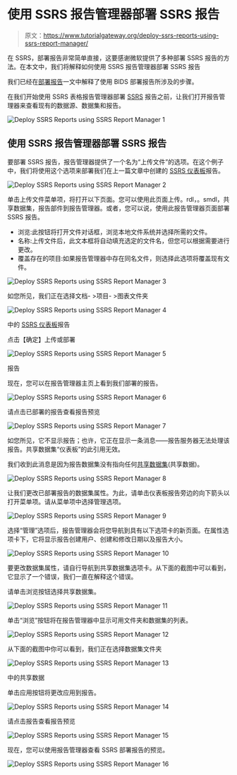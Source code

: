 # 使用 SSRS 报告管理器部署 SSRS 报告

> 原文：<https://www.tutorialgateway.org/deploy-ssrs-reports-using-ssrs-report-manager/>

在 SSRS，部署报告非常简单直接，这要感谢微软提供了多种部署 SSRS 报告的方法。在本文中，我们将解释如何使用 SSRS 报告管理器部署 SSRS 报告

我们已经在[部署报告](https://www.tutorialgateway.org/deploying-reports-in-ssrs/)一文中解释了使用 BIDS 部署报告所涉及的步骤。

在我们开始使用 SSRS 表格报告管理器部署 [SSRS](https://www.tutorialgateway.org/ssrs/) 报告之前，让我们打开报告管理器来查看现有的数据源、数据集和报告。

![Deploy SSRS Reports using SSRS Report Manager 1](img/dd80344c1d84515975e3cc885c816bf9.png)

## 使用 SSRS 报告管理器部署 SSRS 报告

要部署 SSRS 报告，报告管理器提供了一个名为“上传文件”的选项。在这个例子中，我们将使用这个选项来部署我们在上一篇文章中创建的 [SSRS 仪表板](https://www.tutorialgateway.org/ssrs-dashboard-reports/)报告。

![Deploy SSRS Reports using SSRS Report Manager 2](img/17505b10cfd6f0c7e4f2deaef89b58b3.png)

单击上传文件菜单项，将打开以下页面。您可以使用此页面上传。rdl，。smdl，共享数据集，报告部件到报告管理器。或者，您可以说，使用此报告管理器页面部署 SSRS 报告。

*   浏览:此按钮将打开文件对话框，浏览本地文件系统并选择所需的文件。
*   名称:上传文件后，此文本框将自动填充选定的文件名，但您可以根据需要进行更改。
*   覆盖存在的项目:如果报告管理器中存在同名文件，则选择此选项将覆盖现有文件。

![Deploy SSRS Reports using SSRS Report Manager 3](img/cf218d35840e21783c56e29319661422.png)

如您所见，我们正在选择文档- >项目- >图表文件夹

![Deploy SSRS Reports using SSRS Report Manager 4](img/ec23190b168a69f5597204601aff083f.png)

中的 [SSRS 仪表板](https://www.tutorialgateway.org/ssrs-dashboard-reports/)报告

点击【确定】上传或部署

![Deploy SSRS Reports using SSRS Report Manager 5](img/9f5ef378367bf545e73c3ecc81e5026d.png)

报告

现在，您可以在报告管理器主页上看到我们部署的报告。

![Deploy SSRS Reports using SSRS Report Manager 6](img/68ba6e2a62bc8805f1109b19fcbbd8f9.png)

请点击已部署的报告查看报告预览

![Deploy SSRS Reports using SSRS Report Manager 7](img/4fea36319980a3bdebd5571984ffea48.png)

如您所见，它不显示报告；也许，它正在显示一条消息——报告服务器无法处理该报告。共享数据集“仪表板”的此引用无效。

我们收到此消息是因为报告数据集没有指向任何[共享数据集](https://www.tutorialgateway.org/shared-dataset-in-ssrs/)(共享数据)。

![Deploy SSRS Reports using SSRS Report Manager 8](img/3f8dc7d080b8174c3d0db2ef0ff16e2a.png)

让我们更改已部署报告的数据集属性。为此，请单击仪表板报告旁边的向下箭头以打开菜单项。请从菜单项中选择管理选项。

![Deploy SSRS Reports using SSRS Report Manager 9](img/3b92ebf4dc9b87ce91bca9ee07f95bd9.png)

选择“管理”选项后，报告管理器会将您导航到具有以下选项卡的新页面。在属性选项卡下，它将显示报告创建用户、创建和修改日期以及报告大小。

![Deploy SSRS Reports using SSRS Report Manager 10](img/490db0d394682c326380cf5c6585aa04.png)

要更改数据集属性，请自行导航到共享数据集选项卡。从下面的截图中可以看到，它显示了一个错误，我们一直在解释这个错误。

请单击浏览按钮选择共享数据集。

![Deploy SSRS Reports using SSRS Report Manager 11](img/0a01f1063b81defca9783bfbae8ca4bb.png)

单击“浏览”按钮将在报告管理器中显示可用文件夹和数据集的列表。

![Deploy SSRS Reports using SSRS Report Manager 12](img/a3b0da52ef4fbe0c95829de379b542c5.png)

从下面的截图中你可以看到，我们正在选择数据集文件夹

![Deploy SSRS Reports using SSRS Report Manager 13](img/cd61e2dfc95246fe0fdda9fe2a26c2f6.png)

中的共享数据

单击应用按钮将更改应用到报告。

![Deploy SSRS Reports using SSRS Report Manager 14](img/b4cbff28906e2dbedfae99c4ce502782.png)

请点击报告查看报告预览

![Deploy SSRS Reports using SSRS Report Manager 15](img/4c70a23341d8eee343859d440fd31e96.png)

现在，您可以使用报告管理器查看 SSRS 部署报告的预览。

![Deploy SSRS Reports using SSRS Report Manager 16](img/53a450e45f033e514a263b1a73f40aae.png)